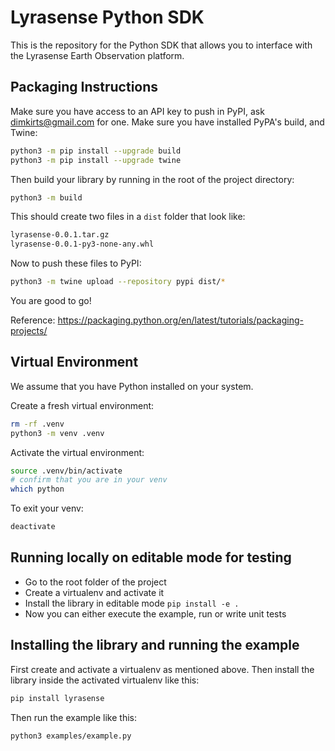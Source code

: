 # Lyrasense Python SDK

This is the repository for the Python SDK that allows you to interface with the Lyrasense Earth Observation platform.

## Packaging Instructions

Make sure you have access to an API key to push in PyPI, ask <dimkirts@gmail.com> for one.
Make sure you have installed PyPA's build, and Twine:

```bash
python3 -m pip install --upgrade build
python3 -m pip install --upgrade twine
```

Then build your library by running in the root of the project directory:

```bash
python3 -m build
```

This should create two files in a `dist` folder that look like:

```txt
lyrasense-0.0.1.tar.gz
lyrasense-0.0.1-py3-none-any.whl
```

Now to push these files to PyPI:

```bash
python3 -m twine upload --repository pypi dist/*
```

You are good to go!

Reference: <https://packaging.python.org/en/latest/tutorials/packaging-projects/>

## Virtual Environment

We assume that you have Python installed on your system.

Create a fresh virtual environment:

```bash
rm -rf .venv
python3 -m venv .venv
```

Activate the virtual environment:

```bash
source .venv/bin/activate
# confirm that you are in your venv
which python
```

To exit your venv:

```bash
deactivate
```

## Running locally on editable mode for testing

- Go to the root folder of the project
- Create a virtualenv and activate it
- Install the library in editable mode `pip install -e .`
- Now you can either execute the example, run or write unit tests

## Installing the library and running the example

First create and activate a virtualenv as mentioned above.
Then install the library inside the activated virtualenv like this:

```bash
pip install lyrasense
```

Then run the example like this:

```bash
python3 examples/example.py
```
